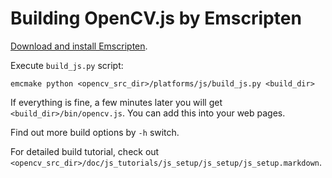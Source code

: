 Building OpenCV.js by Emscripten
====================

[Download and install Emscripten](https://emscripten.org/docs/getting_started/downloads.html).

Execute `build_js.py` script:
```
emcmake python <opencv_src_dir>/platforms/js/build_js.py <build_dir>
```

If everything is fine, a few minutes later you will get `<build_dir>/bin/opencv.js`. You can add this into your web pages.

Find out more build options by `-h` switch.

For detailed build tutorial, check out `<opencv_src_dir>/doc/js_tutorials/js_setup/js_setup/js_setup.markdown`.
